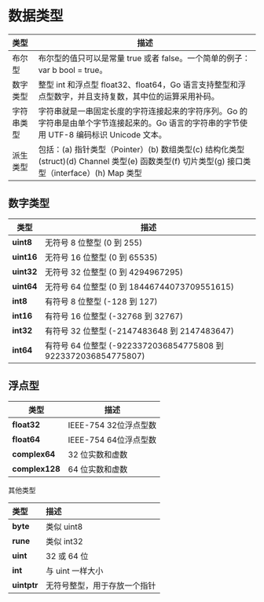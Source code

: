 # 数据类型

| 类型       | 描述                                                         |
| :--------- | ------------------------------------------------------------ |
| 布尔型     | 布尔型的值只可以是常量 true 或者 false。一个简单的例子：var b bool = true。 |
| 数字类型   | 整型 int 和浮点型 float32、float64，Go 语言支持整型和浮点型数字，并且支持复数，其中位的运算采用补码。 |
| 字符串类型 | 字符串就是一串固定长度的字符连接起来的字符序列。Go 的字符串是由单个字节连接起来的。Go 语言的字符串的字节使用 UTF-8 编码标识 Unicode 文本。 |
| 派生类型   | 包括：(a) 指针类型（Pointer）(b) 数组类型(c) 结构化类型(struct)(d) Channel 类型(e) 函数类型(f) 切片类型(g) 接口类型（interface）(h) Map 类型 |

## 数字类型

| 类型       | 描述                                                         |
| ---------- | ------------------------------------------------------------ |
| **uint8**  | 无符号 8 位整型 (0 到 255)                                   |
| **uint16** | 无符号 16 位整型 (0 到 65535)                                |
| **uint32** | 无符号 32 位整型 (0 到 4294967295)                           |
| **uint64** | 无符号 64 位整型 (0 到 18446744073709551615)                 |
| **int8**   | 有符号 8 位整型 (-128 到 127)                                |
| **int16**  | 有符号 16 位整型 (-32768 到 32767)                           |
| **int32**  | 有符号 32 位整型 (-2147483648 到 2147483647)                 |
| **int64**  | 有符号 64 位整型 (-9223372036854775808 到 9223372036854775807) |



## 浮点型

| 类型           | 描述                  |
| -------------- | --------------------- |
| **float32**    | IEEE-754 32位浮点型数 |
| **float64**    | IEEE-754 64位浮点型数 |
| **complex64**  | 32 位实数和虚数       |
| **complex128** | 64 位实数和虚数       |



其他类型

| 类型        | 描述                         |
| :---------- | :--------------------------- |
| **byte**    | 类似 uint8                   |
| **rune**    | 类似 int32                   |
| **uint**    | 32 或 64 位                  |
| **int**     | 与 uint 一样大小             |
| **uintptr** | 无符号整型，用于存放一个指针 |

